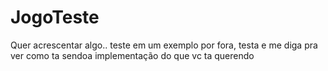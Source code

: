 # JogoTeste

Quer acrescentar algo.. teste em um exemplo por fora, testa e me diga pra ver como ta sendoa implementação do que vc ta querendo
 
